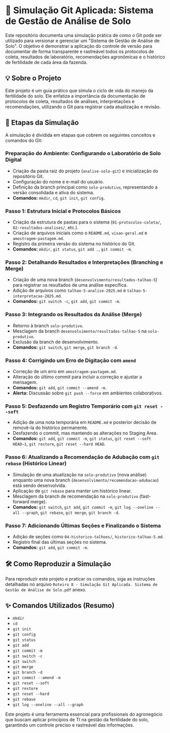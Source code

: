 # 🌱 Simulação Git Aplicada: Sistema de Gestão de Análise de Solo

Este repositório documenta uma simulação prática de como o Git pode ser utilizado para versionar e gerenciar um "Sistema de Gestão de Análise de Solo". O objetivo é demonstrar a aplicação do controle de versão para documentar de forma transparente e rastreável todos os protocolos de coleta, resultados de laboratório, recomendações agronômicas e o histórico de fertilidade de cada área da fazenda.

## 💡 Sobre o Projeto

Este projeto é um guia prático que simula o ciclo de vida do manejo da fertilidade do solo. Ele enfatiza a importância da documentação de protocolos de coleta, resultados de análises, interpretações e recomendações, utilizando o Git para registrar cada atualização e revisão.

## 🎯 Etapas da Simulação

A simulação é dividida em etapas que cobrem os seguintes conceitos e comandos do Git:

### Preparação do Ambiente: Configurando o Laboratório de Solo Digital

- Criação da pasta raiz do projeto (`analise-solo-git`) e inicialização do repositório Git.
- Configuração do nome e e-mail do usuário.
- Definição da branch principal como `solo-produtivo`, representando a versão consolidada e ativa do sistema.
- **Comandos:** `mkdir`, `cd`, `git init`, `git config`.

### Passo 1: Estrutura Inicial e Protocolos Básicos

- Criação da estrutura de pastas para o sistema (`01-protocolos-coleta/`, `02-resultados-analises/`, etc.).
- Criação de arquivos iniciais como o `README.md`, `visao-geral.md` e `amostragem-pastagem.md`.
- Registro da primeira versão do sistema no histórico do Git.
- **Comandos:** `mkdir`, `git status`, `git add .`, `git commit -m`.

### Passo 2: Detalhando Resultados e Interpretações (Branching e Merge)

- Criação de uma nova branch (`desenvolvimento/resultados-talhao-5`) para registrar os resultados de uma análise específica.
- Adição de arquivos como `talhao-5-analise-2025.md` e `talhao-5-interpretacao-2025.md`.
- **Comandos:** `git switch -c`, `git add`, `git commit -m`.

### Passo 3: Integrando os Resultados da Análise (Merge)

- Retorno à branch `solo-produtivo`.
- Mesclagem da branch `desenvolvimento/resultados-talhao-5` na `solo-produtivo`.
- Exclusão da branch de desenvolvimento.
- **Comandos:** `git switch`, `git merge`, `git branch -d`.

### Passo 4: Corrigindo um Erro de Digitação com `amend`

- Correção de um erro em `amostragem-pastagem.md`.
- Alteração do último commit para incluir a correção e ajustar a mensagem.
- **Comandos:** `git add`, `git commit --amend -m`.
- **Alerta:** Discussão sobre `git push --force` em ambientes colaborativos.

### Passo 5: Desfazendo um Registro Temporário com `git reset --soft`

- Adição de uma nota temporária em `README.md` e posterior decisão de removê-la do histórico permanente.
- Desfazendo o commit, mas mantendo as alterações no Staging Area.
- **Comandos:** `git add`, `git commit -m`, `git status`, `git reset --soft HEAD~1`, `git restore`, `git reset --hard HEAD`.

### Passo 6: Atualizando a Recomendação de Adubação com `git rebase` (Histórico Linear)

- Simulação de uma atualização na `solo-produtivo` (nova análise) enquanto uma nova branch (`desenvolvimento/recomendacao-adubacao`) está sendo desenvolvida.
- Aplicação de `git rebase` para manter um histórico linear.
- Mesclagem da branch de recomendação na `solo-produtivo` (fast-forward merge).
- **Comandos:** `git switch`, `git add`, `git commit -m`, `git log --oneline --all --graph`, `git rebase`, `git merge`, `git branch -d`.

### Passo 7: Adicionando Últimas Seções e Finalizando o Sistema

- Adição de seções como `04-historico-talhoes/`, `historico-talhao-5.md`.
- Registro final das últimas seções no sistema.
- **Comandos:** `git add`, `git commit -m`.

## 🛠️ Como Reproduzir a Simulação

Para reproduzir este projeto e praticar os comandos, siga as instruções detalhadas no arquivo `Roteiro 8 - Simulação Git Aplicada. Sistema de Gestão de Análise de Solo.pdf` anexo.

## ✨ Comandos Utilizados (Resumo)

- `mkdir`
- `cd`
- `git init`
- `git config`
- `git status`
- `git add`
- `git commit -m`
- `git switch -c`
- `git switch`
- `git merge`
- `git branch -d`
- `git commit --amend -m`
- `git reset --soft`
- `git restore`
- `git reset --hard`
- `git rebase`
- `git log --oneline --all --graph`

Este projeto é uma ferramenta essencial para profissionais do agronegócio que buscam aplicar princípios de TI na gestão da fertilidade do solo, garantindo um controle preciso e rastreável das informações.